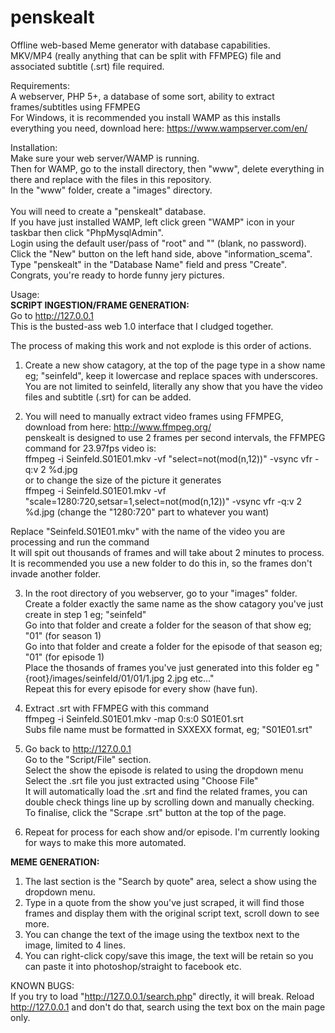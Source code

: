 # penskealt
Offline web-based Meme generator with database capabilities.<br>
MKV/MP4 (really anything that can be split with FFMPEG) file and associated subtitle (.srt) file required.

Requirements:<br>
A webserver, PHP 5+, a database of some sort, ability to extract frames/subtitles using FFMPEG<br>
For Windows, it is recommended you install WAMP as this installs everything you need, download here: https://www.wampserver.com/en/

Installation:<br>
Make sure your web server/WAMP is running.<br>
Then for WAMP, go to the install directory, then "www", delete everything in there and replace with the files in this repository.<br>
In the "www" folder, create a "images" directory.<br><br>
You will need to create a "penskealt" database.<br>
If you have just installed WAMP, left click green "WAMP" icon in your taskbar then click "PhpMysqlAdmin".<br>
Login using the default user/pass of "root" and "" (blank, no password).<br>
Click the "New" button on the left hand side, above "information_scema".<br>
Type "penskealt" in the "Database Name" field and press "Create".<br>
Congrats, you're ready to horde funny jery pictures.<br>

Usage:<br>
<b>SCRIPT INGESTION/FRAME GENERATION:</b><br>
Go to http://127.0.0.1<br>
This is the busted-ass web 1.0 interface that I cludged together.

The process of making this work and not explode is this order of actions.<br>
1. Create a new show catagory, at the top of the page type in a show name eg; "seinfeld", keep it lowercase and replace spaces with underscores.<br>
You are not limited to seinfeld, literally any show that you have the video files and subtitle (.srt) for can be added.

2. You will need to manually extract video frames using FFMPEG, download from here: http://www.ffmpeg.org/<br>
penskealt is designed to use 2 frames per second intervals, the FFMPEG command for 23.97fps video is:<br>
ffmpeg -i Seinfeld.S01E01.mkv -vf "select=not(mod(n\,12))" -vsync vfr -q:v 2 %d.jpg<br>
or to change the size of the picture it generates<br>
ffmpeg -i Seinfeld.S01E01.mkv -vf "scale=1280:720,setsar=1,select=not(mod(n\,12))" -vsync vfr -q:v 2 %d.jpg (change the "1280:720" part to whatever you want)

Replace "Seinfeld.S01E01.mkv" with the name of the video you are processing and run the command<br>
It will spit out thousands of frames and will take about 2 minutes to process.<br>
It is recommended you use a new folder to do this in, so the frames don't invade another folder.

3. In the root directory of you webserver, go to your "images" folder.<br>
Create a folder exactly the same name as the show catagory you've just create in step 1 eg; "seinfeld"<br>
Go into that folder and create a folder for the season of that show eg; "01" (for season 1)<br>
Go into that folder and create a folder for the episode of that season eg; "01" (for episode 1)<br>
Place the thosands of frames you've just generated into this folder eg "{root}/images/seinfeld/01/01/1.jpg 2.jpg etc..."<br>
Repeat this for every episode for every show (have fun).

4. Extract .srt with FFMPEG with this command<br>
ffmpeg -i Seinfeld.S01E01.mkv -map 0:s:0 S01E01.srt<br>
Subs file name must be formatted in SXXEXX format, eg; "S01E01.srt"

5. Go back to http://127.0.0.1<br>
Go to the "Script/File" section.<br>
Select the show the episode is related to using the dropdown menu<br>
Select the .srt file you just extracted using "Choose File"<br>
It will automatically load the .srt and find the related frames, you can double check things line up by scrolling down and manually checking.<br>
To finalise, click the "Scrape .srt" button at the top of the page.

6. Repeat for process for each show and/or episode. I'm currently looking for ways to make this more automated.

<b>MEME GENERATION:</b></br>
1. The last section is the "Search by quote" area, select a show using the dropdown menu.</br>
2. Type in a quote from the show you've just scraped, it will find those frames and display them with the original script text, scroll down to see more.</br>
3. You can change the text of the image using the textbox next to the image, limited to 4 lines.</br>
4. You can right-click copy/save this image, the text will be retain so you can paste it into photoshop/straight to facebook etc.

KNOWN BUGS:<br>
If you try to load "http://127.0.0.1/search.php" directly, it will break. Reload http://127.0.0.1 and don't do that, search using the text box on the main page only.



